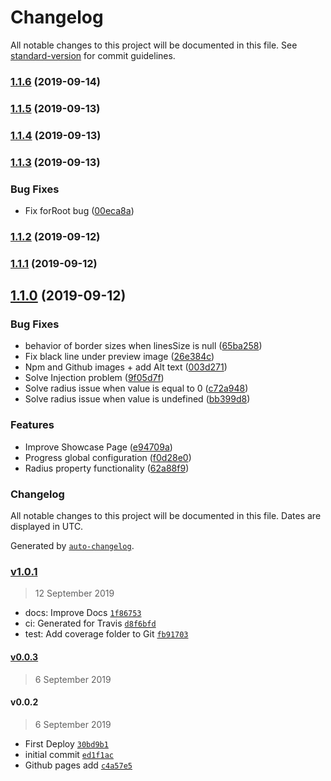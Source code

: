 # Changelog

All notable changes to this project will be documented in this file. See [standard-version](https://github.com/conventional-changelog/standard-version) for commit guidelines.

### [1.1.6](https://github.com/udede/ydd-progress-button/compare/v1.1.5...v1.1.6) (2019-09-14)

### [1.1.5](https://github.com/udede/ydd-progress-button/compare/v1.1.4...v1.1.5) (2019-09-13)

### [1.1.4](https://github.com/udede/ydd-progress-button/compare/v1.1.3...v1.1.4) (2019-09-13)

### [1.1.3](https://github.com/udede/ydd-progress-button/compare/v1.1.2...v1.1.3) (2019-09-13)


### Bug Fixes

* Fix forRoot bug ([00eca8a](https://github.com/udede/ydd-progress-button/commit/00eca8a))

### [1.1.2](https://github.com/udede/ydd-progress-button/compare/v1.1.1...v1.1.2) (2019-09-12)

### [1.1.1](https://github.com/udede/ydd-progress-button/compare/v1.1.0...v1.1.1) (2019-09-12)

## [1.1.0](https://github.com/udede/ydd-progress-button/compare/v0.0.3...v1.1.0) (2019-09-12)


### Bug Fixes

* behavior of border sizes when linesSize is null ([65ba258](https://github.com/udede/ydd-progress-button/commit/65ba258))
* Fix black line under preview image ([26e384c](https://github.com/udede/ydd-progress-button/commit/26e384c))
* Npm and Github images + add Alt text ([003d271](https://github.com/udede/ydd-progress-button/commit/003d271))
* Solve Injection problem ([9f05d7f](https://github.com/udede/ydd-progress-button/commit/9f05d7f))
* Solve radius issue when value is equal to 0 ([c72a948](https://github.com/udede/ydd-progress-button/commit/c72a948))
* Solve radius issue when value is undefined ([bb399d8](https://github.com/udede/ydd-progress-button/commit/bb399d8))


### Features

* Improve Showcase Page ([e94709a](https://github.com/udede/ydd-progress-button/commit/e94709a))
* Progress global configuration ([f0d28e0](https://github.com/udede/ydd-progress-button/commit/f0d28e0))
* Radius property functionality ([62a88f9](https://github.com/udede/ydd-progress-button/commit/62a88f9))

### Changelog

All notable changes to this project will be documented in this file. Dates are displayed in UTC.

Generated by [`auto-changelog`](https://github.com/CookPete/auto-changelog).

### [v1.0.1](https://github.com/udede/ydd-progress-button/compare/v0.0.3...v1.0.1)

> 12 September 2019

- docs: Improve Docs [`1f86753`](https://github.com/udede/ydd-progress-button/commit/1f86753332ef02716d739574cd2391c4c4648166)
- ci: Generated for Travis [`d8f6bfd`](https://github.com/udede/ydd-progress-button/commit/d8f6bfdbb8ddf1c97df23771e1d3e330f472dbf0)
- test: Add coverage folder to Git [`fb91703`](https://github.com/udede/ydd-progress-button/commit/fb917036c721b51ef4b8fe5d31cba0f9ad4f37c1)

#### [v0.0.3](https://github.com/udede/ydd-progress-button/compare/v0.0.2...v0.0.3)

> 6 September 2019

#### v0.0.2

> 6 September 2019

- First Deploy [`30bd9b1`](https://github.com/udede/ydd-progress-button/commit/30bd9b10a3cee8a57a59934f4de5926d664e01cc)
- initial commit [`ed1f1ac`](https://github.com/udede/ydd-progress-button/commit/ed1f1ac2a6a676a7cf13c5b8ca73ab9858160ada)
- Github pages add [`c4a57e5`](https://github.com/udede/ydd-progress-button/commit/c4a57e59bef96c20a8814aa371632c2f8f3bf1ca)
